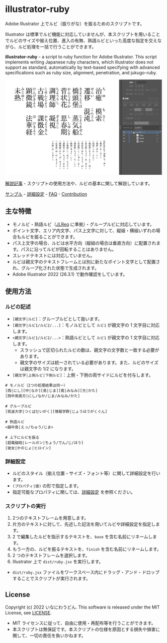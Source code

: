 # illustrator-ruby

Adobe Illustrator 上でルビ（振りがな）を振るためのスクリプトです。

Illustrator は標準でルビ機能に対応していませんが、本スクリプトを用いることでルビのサイズや揃え位置、進入の有無、熟語ルビといった高度な指定を交えながら、ルビ処理を一括で行うことができます。

**illustrator-ruby** - a script to ruby function for Adobe Illustrator.
This script implements writing Japanese ruby characters, which Illustrator does not support as standard, automatically by text-based specifying with advanced specifications such as ruby size, alignment, penetration, and jukugo-ruby.

![Illustratorにおけるスクリプトの実行画面。漢字に熟語ルビが振られている。](./thumbnail.png)

[解説記事](https://) - スクリプトの使用方法や、ルビの基本に関して解説しています。

[サンプル](./docs/sample.md) - [詳細設定](./docs/attribute.md) - [FAQ](./docs/faq.md) - [Contribution](./docs/CONTRIBUTING.md)

## 主な特徴
- モノルビ・熟語ルビ（[JLReq](https://www.w3.org/TR/jlreq/) に準拠）・グループルビに対応しています。
- ポイント文字、エリア内文字、パス上文字に対して、縦組・横組いずれの場合もルビを振ることができます。
- パス上文字の場合、ルビは水平方向（縦組の場合は垂直方向）に配置されます。パスに沿ってルビが回転することはありません。
- スレッドテキストには対応していません。
- ルビは親文字のテキストフレームとは別に新たなポイント文字として配置され、グループ化された状態で生成されます。
- Adobe Illustrator 2022 (26.3.1) で動作確認をしています。

## 使用方法
### ルビの記述
- `[親文字|ルビ]`：グループルビとして扱います。
- `[親文字|ルビ1/ルビ2/...]`：モノルビとして `ルビ1` が親文字の 1 文字目に対応します。
- `<親文字|ルビ1/ルビ2/...>`：熟語ルビとして `ルビ1` が親文字の 1 文字目に対応します。
  - スラッシュで区切られたルビの数は、親文字の文字数と一致する必要があります。
  - 親文字のサイズは統一されている必要があります。また、ルビのサイズは親文字の 1/2 になります。
- `[親文字|上側ルビ|下側ルビ]`：上側・下側の両サイドにルビを付与します。

```
# モノルビ（2つの処理結果は同一）
[西|にし][中|なか][島|じま][南|みなみ][方|かた]
[西中島南方|にし/なか/じま/みなみ/かた]

# グループルビ
[筑波大学|つくばだいがく][情報学群|じょうほうがくぐん]

# 熟語ルビ
<越中島|えっ/ちゅう/じま>

# 上下にルビを振る
[超電磁砲|レールガン|ちょう/でん/じ/ほう]
[彼女|かのじょ|ヒロイン]
```

### 詳細設定
- ルビのスタイル（揃え位置・サイズ・フォント等）に関して詳細設定を行います。
- `(プロパティ|値)` の形で指定します。  
- 指定可能なプロパティに関しては、[詳細設定](./docs/attribute.md) を参照ください。

### スクリプトの実行
1. 2つのテキストフレームを用意します。
2. 片方のテキストに対して、先述した記法を用いてルビや詳細設定を指定します。
3. 2 で編集したルビを指示するテキストを、`base` を含む名前にリネームします。
4. もう一方の、ルビを振るテキストを、`finish` を含む名前にリネームします。
5. 2 つのテキストフレームを選択します。
6. Illustrator 上で `dist/ruby.jsx` を実行します。
  - `dist/ruby.jsx` ファイルをワークスペース内にドラッグ・アンド・ドロップすることでスクリプトが実行されます。

## License
Copyright (c) 2022 いなにわうどん.
This software is released under the MIT License, see [LICENSE](./LICENSE).

- MIT ライセンスに従って、自由に使用・再配布等を行うことができます。
- 本スクリプトは無保証です。本スクリプトの仕様を原因とする損失や損害に関して、一切の責任を負いかねます。
